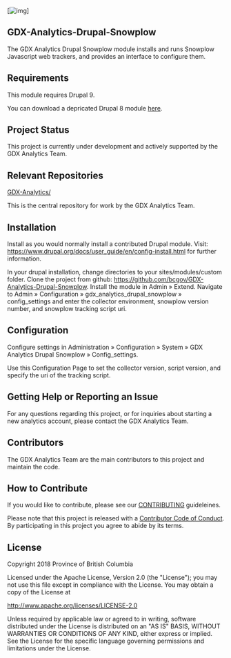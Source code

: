 [![img](https://img.shields.io/badge/Lifecycle-Experimental-339999)]
## GDX-Analytics-Drupal-Snowplow

  The GDX Analytics Drupal Snowplow module installs and runs Snowplow 
  Javascript web trackers, and provides an interface to configure them.
  
## Requirements  

  This module requires Drupal 9.
  
  You can download a depricated Drupal 8 module [here](https://github.com/bcgov/GDX-Analytics-Drupal-Snowplow/blob/main/GDX-Analytics-Drupal-Snowplow-Drupal8.zip).
  
## Project Status

This project is currently under development and actively supported by the GDX Analytics Team.
  
## Relevant Repositories
[GDX-Analytics/](https://github.com/bcgov/GDX-Analytics/)

This is the central repository for work by the GDX Analytics Team.

## Installation
 
  Install as you would normally install a contributed Drupal module. Visit:
  https://www.drupal.org/docs/user_guide/en/config-install.html
  for further information.

  In your drupal installation, change directories to your sites/modules/custom folder.
  Clone the project from github: https://github.com/bcgov/GDX-Analytics-Drupal-Snowplow.
  Install the module in Admin » Extend.
  Navigate to Admin » Configuration » gdx_analytics_drupal_snowplow » config_settings and enter
  the collector environment, snowplow version number, and snowplow tracking script uri.

## Configuration

  Configure settings in Administration » Configuration » System 
    » GDX Analytics Drupal Snowplow » Config_settings.
    
  Use this Configuration Page to set the collector version, script version, and specify
  the uri of the tracking script.

## Getting Help or Reporting an Issue
 
For any questions regarding this project, or for inquiries about starting a new analytics account, please contact the GDX Analytics Team.

## Contributors

The GDX Analytics Team are the main contributors to this project and maintain the code.

## How to Contribute

If you would like to contribute, please see our [CONTRIBUTING](CONTRIBUTING.md) guideleines.

Please note that this project is released with a [Contributor Code of Conduct](CODE_OF_CONDUCT.md). By participating in this project you agree to abide by its terms.

## License

Copyright 2018 Province of British Columbia

Licensed under the Apache License, Version 2.0 (the "License");
you may not use this file except in compliance with the License.
You may obtain a copy of the License at

   http://www.apache.org/licenses/LICENSE-2.0

Unless required by applicable law or agreed to in writing, software
distributed under the License is distributed on an "AS IS" BASIS,
WITHOUT WARRANTIES OR CONDITIONS OF ANY KIND, either express or implied.
See the License for the specific language governing permissions and limitations under the License.
